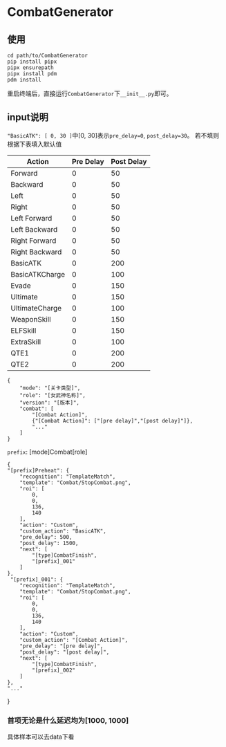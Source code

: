 # CombatGenerator

## 使用

    cd path/to/CombatGenerator
    pip install pipx
    pipx ensurepath
    pipx install pdm
    pdm install

重启终端后，直接运行`CombatGenerator`下`__init__.py`即可。

## input说明

`"BasicATK": [
0,
30
]`中[0, 30]表示`pre_delay=0`, `post_delay=30`。
若不填则根据下表填入默认值

| Action         | Pre Delay | Post Delay |
|----------------|-----------|------------|
| Forward        | 0         | 50         |
| Backward       | 0         | 50         |
| Left           | 0         | 50         |
| Right          | 0         | 50         |
| Left Forward   | 0         | 50         |
| Left Backward  | 0         | 50         |
| Right Forward  | 0         | 50         |
| Right Backward | 0         | 50         |
| BasicATK       | 0         | 200        |
| BasicATKCharge | 0         | 100        |
| Evade          | 0         | 150        |
| Ultimate       | 0         | 150        |
| UltimateCharge | 0         | 100        |
| WeaponSkill    | 0         | 150        |
| ELFSkill       | 0         | 150        |
| ExtraSkill     | 0         | 100        |
| QTE1           | 	0        | 	200       |
| QTE2           | 	0        | 	200       |

    {
        "mode": "[关卡类型]",
        "role": "[女武神名称]",
        "version": "[版本]",
        "combat": [
            "[Combat Action]",
            {"[Combat Action]": ["[pre delay]","[post delay]"]},
            "..."
        ]
    }

`prefix`: [mode]Combat[role]

    {
    "[prefix]Preheat": {
        "recognition": "TemplateMatch",
        "template": "Combat/StopCombat.png",
        "roi": [
            0,
            0,
            136,
            140
        ],
        "action": "Custom",
        "custom_action": "BasicATK",
        "pre_delay": 500,
        "post_delay": 1500,
        "next": [
            "[type]CombatFinish",
            "[prefix]_001"
        ]
    },
     "[prefix]_001": {
        "recognition": "TemplateMatch",
        "template": "Combat/StopCombat.png",
        "roi": [
            0,
            0,
            136,
            140
        ],
        "action": "Custom",
        "custom_action": "[Combat Action]",
        "pre_delay": "[pre delay]",
        "post_delay": "[post delay]",
        "next": [
            "[type]CombatFinish",
            "[prefix]_002"
        ]
    },
    "..."
}

### 首项无论是什么延迟均为[1000, 1000]

具体样本可以去data下看

